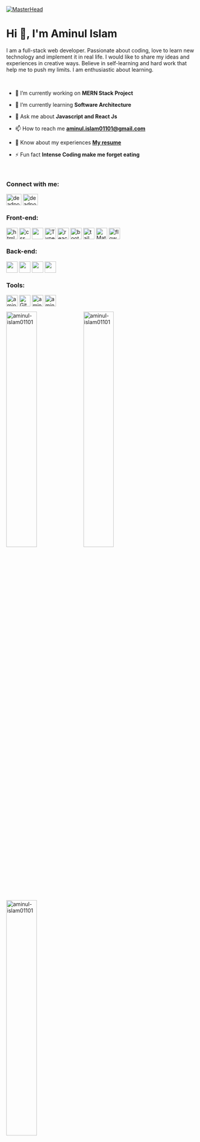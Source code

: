 [![MasterHead](https://blogger.googleusercontent.com/img/b/R29vZ2xl/AVvXsEiTWGHJeI-q3LwWpeFoQVAgKECXu0w6NQRLXtPLzvblou8V9A89kZSUQyeaj-7_Afd08ZOib6GqkhUV-QrPP1ywfQCdudsxjjiVo-jjLiR2f9k7ZXWWrfOy8pxjbU_Olyl5zdFXvgrisfX5lKA6UtpMt9_gREt_6ADeExVSI6B9SCfoE4R4paASRPaAzg/s16000/Frame%204535.jpg)](https://rishavchanda.io)
<h1 align="left">Hi 👋, I'm Aminul Islam</h1>

<P>I am a full-stack web developer. Passionate about coding, love to learn new technology and implement it in real life. I would like to share my ideas and experiences in creative ways. Believe in self-learning and hard work that help me to push my limits. I am enthusiastic about learning.</P>

<p margin-bottom="2px">&nbsp</p>

- 🔭 I’m currently working on **MERN Stack Project**

- 🌱 I’m currently learning **Software Architecture**

- 💬 Ask me about **Javascript and React Js**

- 📫 How to reach me **aminul.islam01101@gmail.com**

- 📄 Know about my experiences <a href="https://drive.google.com/file/d/1HqnmhS7Bny6BtjiumoLLwq0jQqrqUZAp/view?usp=sharing" target="blank"> **My resume**</a>
- ⚡ Fun fact **Intense Coding make me forget eating**

<p margin-bottom="2px">&nbsp</p>

<h3 align="left">Connect with me:</h3>
<p align="left">
<a href="https://www.facebook.com/aminul.islam01101" target="blank"><img align="center" src="https://firebasestorage.googleapis.com/v0/b/profile2-66046.appspot.com/o/Facebook.svg?alt=media&token=d407bf0a-635d-4e67-8682-996a5e035507" alt="deadpool.zrx.9" height="30" width="40" /></a>
<a href="https://www.linkedin.com/in/aminulislam01101/" target="blank"><img align="center" src="https://firebasestorage.googleapis.com/v0/b/profile2-66046.appspot.com/o/linkedin.svg?alt=media&token=0614638e-c505-4220-8f62-d6d39a063ba4" alt="deadpoolzrx" height="30" width="40" /></a>
</p>

<h3 align="left">Front-end:</h3>
<p align="left"> 
 
  <img align="center" width="30px" height="30px" margin-bottom="10px" src="https://firebasestorage.googleapis.com/v0/b/profile2-66046.appspot.com/o/html_5.svg?alt=media&token=9c5f1917-eef3-48b7-b211-518f63cae1b3" alt="html" />
  <img align="center" width="30px" height="30px" margin-bottom="10px" src="https://firebasestorage.googleapis.com/v0/b/profile2-66046.appspot.com/o/css_3.svg?alt=media&token=962bef5d-a442-4d5d-b8ae-cb7eb81e7f11" alt="css" />
    <img align="center" width="30px" height="30px" margin-bottom="10px" src="https://camo.githubusercontent.com/2d350500e72d7fea4b943ad40b07172330ab7a36bb17007c19ce7429953dd0ad/68747470733a2f2f666972656261736573746f726167652e676f6f676c65617069732e636f6d2f76302f622f70726f66696c65322d36363034362e61707073706f742e636f6d2f6f2f6a732e7376673f616c743d6d6564696126746f6b656e3d63323132343437622d656564322d343764312d396530362d353963643630303061313965" />
  <img align="center" width="30px" height="30px" margin-bottom="10px" src="https://github.com/aminul-islam01101/aminul-islam01101/blob/main/Typescript.svg" alt="Typescript" />
 <img align="center" width="30px" height="30px" margin-bottom="10px" src="https://firebasestorage.googleapis.com/v0/b/image-test-1ac67.appspot.com/o/files%2Freact.png?alt=media&token=d2630aeb-2bff-405e-9009-cd9db90594d1" alt="react" />

  <img align="center" width="30px" height="30px" margin-bottom="10px" src="https://firebasestorage.googleapis.com/v0/b/profile2-66046.appspot.com/o/bootstrap-5-1.svg?alt=media&token=aaa6737c-1cf9-497b-b857-3b2377f0aab3" alt="bootstrap" />
  <img align="center" width="30px" height="30px" margin-bottom="10px" src="https://firebasestorage.googleapis.com/v0/b/profile2-66046.appspot.com/o/tailwind-css-2.svg?alt=media&token=cd427171-8fcf-4191-b4c6-4207e8a1e8eb" alt="tailwindcss" />
  <img align="center" width="30px" height="30px" margin-bottom="10px" src="https://github.com/aminul-islam01101/aminul-islam01101/blob/main/mui.png" alt="Material Ui" />
 <img align="center" width="30px" height="30px" margin-bottom="10px" src="https://firebasestorage.googleapis.com/v0/b/image-test-1ac67.appspot.com/o/files%2Fflowbite.png?alt=media&token=39e96f73-693c-46c1-a0db-d9b46cd9e9f0" alt="flowbite" />
</p>

<h3 align="left">Back-end:</h3>
<p align="left">  
 <img align="center" width="30px" height="30px" margin-bottom="10px" src="https://firebasestorage.googleapis.com/v0/b/image-test-1ac67.appspot.com/o/files%2Fnode_js.png?alt=media&token=9b656be8-3c14-49c7-a9c5-77b7a0af246c" />
 <img align="center" width="30px" height="30px" margin-bottom="10px" src="https://firebasestorage.googleapis.com/v0/b/image-test-1ac67.appspot.com/o/files%2Fexpress.png?alt=media&token=cff625bd-6297-4ea3-8eea-1bfa171b72e2" />

   <img align="center" width="30px" height="30px" margin-bottom="10px" src="https://camo.githubusercontent.com/81d6a6b60a81578923a741951cdd32747615ef9195b8e4710344d72afafd90f4/68747470733a2f2f666972656261736573746f726167652e676f6f676c65617069732e636f6d2f76302f622f70726f66696c65322d36363034362e61707073706f742e636f6d2f6f2f6d6f6e676f64622d69636f6e2d312e7376673f616c743d6d6564696126746f6b656e3d61656162343232392d316634632d343336362d613837342d646436613632656663336562" />
   <img align="center" width="30px" height="30px" margin-bottom="10px" src="https://camo.githubusercontent.com/5ec16ceb23ce882751c8548e8cf760343639f7ffed0f0097af8e9e2943b2636d/68747470733a2f2f666972656261736573746f726167652e676f6f676c65617069732e636f6d2f76302f622f70726f66696c65322d36363034362e61707073706f742e636f6d2f6f2f66697265626173652d312e7376673f616c743d6d6564696126746f6b656e3d35343332393362352d613130372d343736332d623062612d653235343737383438663664" />
  
</p>


 
 
 <h3 align="left">Tools:</h3>
<p align="left"> 
 
  <img align="center" width="30px" height="30px" margin-bottom="10px" src="https://firebasestorage.googleapis.com/v0/b/profile2-66046.appspot.com/o/vs_code.svg?alt=media&token=173d16aa-6f35-409f-9022-1b6db7ae16da" alt="aminul-islam" />
  <img align="center" width="30px" height="30px" margin-bottom="10px" src="https://github.com/aminul-islam01101/aminul-islam01101/blob/main/GitHub.png" alt="Github" />
  <img align="center" width="30px" height="30px" margin-bottom="10px" src="https://firebasestorage.googleapis.com/v0/b/profile2-66046.appspot.com/o/git.svg?alt=media&token=4dc16fff-a177-4d2b-bd7f-7f034027c41f" alt="aminul-islam" />

  <img align="center" width="30px" height="30px" margin-bottom="10px" src="https://camo.githubusercontent.com/ed93c2b000a76ceaad1503e7eb9356591b885227e82a36a005b9d3498b303ba5/68747470733a2f2f7777772e766563746f726c6f676f2e7a6f6e652f6c6f676f732f6669676d612f6669676d612d69636f6e2e737667" alt="aminul-islam" />

</p>






<div><img align="left" width="40%" src="https://github-readme-stats.vercel.app/api/top-langs?username=aminul-islam01101&show_icons=true&locale=en&layout=compact" alt="aminul-islam01101" /></div>
<p>&nbsp;<img align="left" width="40%"  src="https://github-readme-stats.vercel.app/api?username=aminul-islam01101&show_icons=true&locale=en" alt="aminul-islam01101" /></p>
<p><img align="center" width="40%" src="https://github-readme-streak-stats.herokuapp.com/?user=aminul-islam01101&" alt="aminul-islam01101" /></p>



